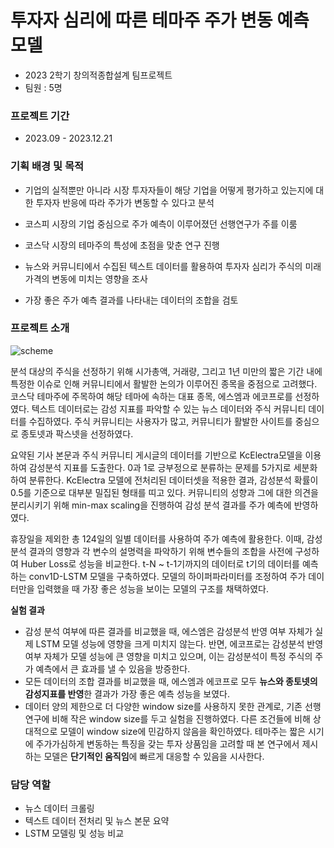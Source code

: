 # 투자자 심리에 따른 테마주 주가 변동 예측 모델
- 2023 2학기 창의적종합설계 팀프로젝트
- 팀원 : 5명

### 프로젝트 기간
- 2023.09 - 2023.12.21

### 기획 배경 및 목적
- 기업의 실적뿐만 아니라 시장 투자자들이 해당 기업을 어떻게 평가하고 있는지에 대한 투자자 반응에 따라 주가가 변동할 수 있다고 분석
- 코스피 시장의 기업 중심으로 주가 예측이 이루어졌던 선행연구가 주를 이룸

- 코스닥 시장의 테마주의 특성에 초점을 맞춘 연구 진행
- 뉴스와 커뮤니티에서 수집된 텍스트 데이터를 활용하여 투자자 심리가 주식의 미래 가격의 변동에 미치는 영향을 조사
- 가장 좋은 주가 예측 결과를 나타내는 데이터의 조합을 검토

### 프로젝트 소개 
<img src="https://github.com/MINJAEKH/Stock-Prediction-With-Sentiment-Analysis/assets/109459615/933e8bc0-4a0f-4372-b91e-3ac6ae87419c" alt="scheme" align="center">

분석 대상의 주식을 선정하기 위해 시가총액, 거래량, 그리고 1년 미만의 짧은 기간 내에 특정한 이슈로 인해 커뮤니티에서 활발한 논의가 이루어진 종목을 중점으로 고려했다. 코스닥 테마주에 주목하여 해당 테마에 속하는 대표 종목, 에스엠과 에코프로를 선정하였다. 텍스트 데이터로는 감성 지표를 파악할 수 있는 뉴스 데이터와 주식 커뮤니티 데이터를 수집하였다. 주식 커뮤니티는 사용자가 많고, 커뮤니티가 활발한 사이트를 중심으로 종토넷과 팍스넷을 선정하였다.

요약된 기사 본문과 주식 커뮤니티 게시글의 데이터를 기반으로 KcElectra모델을 이용하여 감성분석 지표를 도출한다. 0과 1로 긍부정으로 분류하는 문제를 5가지로 세분화하여 분류한다. KcElectra 모델에 전처리된 데이터셋을 적용한 결과, 감성분석 확률이 0.5를 기준으로 대부분 밀집된 형태를 띠고 있다. 커뮤니티의 성향과 그에 대한 의견을 분리시키기 위해 min-max scaling을 진행하여 감성 분석 결과를 주가 예측에 반영하였다. 

휴장일을 제외한 총 124일의 일별 데이터를 사용하여 주가 예측에 활용한다. 이때, 감성분석 결과의 영향과 각 변수의 설명력을 파악하기 위해 변수들의 조합을 사전에 구성하여 Huber Loss로 성능을 비교한다. t-N ~ t-1기까지의 데이터로 t기의 데이터를 예측하는 conv1D-LSTM 모델을 구축하였다. 모델의 하이퍼파라미터를 조정하여 주가 데이터만을 입력했을 때 가장 좋은 성능을 보이는 모델의 구조를 채택하였다.

**실험 결과**
- 감성 분석 여부에 따른 결과를 비교했을 때, 에스엠은 감성분석 반영 여부 자체가 실제 LSTM 모델 성능에 영향을 크게 미치지 않는다. 반면, 에코프로는 감성분석 반영 여부 자체가 모델 성능에 큰 영향을 미치고 있으며, 이는 감성분석이 특정 주식의 주가 예측에서 큰 효과를 낼 수 있음을 방증한다.
- 모든 데이터의 조합 결과를 비교했을 때, 에스엠과 에코프로 모두 **뉴스와 종토넷의 감성지표를 반영**한 결과가 가장 좋은 예측 성능을 보였다.
- 데이터 양의 제한으로 더 다양한 window size를 사용하지 못한 관계로, 기존 선행 연구에 비해 작은 window size를 두고 실험을 진행하였다. 다른 조건들에 비해 상대적으로 모델이 window size에 민감하지 않음을 확인하였다. 테마주는 짧은 시기에 주가가심하게 변동하는 특징을 갖는 투자 상품임을 고려할 때 본 연구에서 제시하는 모델은 **단기적인 움직임**에 빠르게 대응할 수 있음을 시사한다.


### 담당 역할
- 뉴스 데이터 크롤링
- 텍스트 데이터 전처리 및 뉴스 본문 요약
- LSTM 모델링 및 성능 비교
